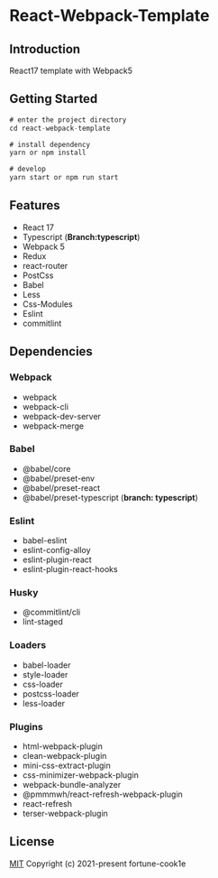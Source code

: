 # React-Webpack-Template

## Introduction

React17 template with Webpack5

## Getting Started

```javascript
# enter the project directory
cd react-webpack-template

# install dependency
yarn or npm install

# develop
yarn start or npm run start

```

## Features

- React 17
- Typescript (__Branch:typescript__)
- Webpack 5
- Redux
- react-router
- PostCss
- Babel
- Less
- Css-Modules
- Eslint
- commitlint

## Dependencies

### Webpack

- webpack
- webpack-cli
- webpack-dev-server
- webpack-merge

### Babel

- @babel/core
- @babel/preset-env
- @babel/preset-react
- @babel/preset-typescript (__branch: typescript__)

### Eslint

- babel-eslint
- eslint-config-alloy
- eslint-plugin-react
- eslint-plugin-react-hooks

### Husky

- @commitlint/cli
- lint-staged

### Loaders

- babel-loader
- style-loader
- css-loader
- postcss-loader
- less-loader

### Plugins

- html-webpack-plugin
- clean-webpack-plugin
- mini-css-extract-plugin
- css-minimizer-webpack-plugin
- webpack-bundle-analyzer
- @pmmmwh/react-refresh-webpack-plugin
- react-refresh
- terser-webpack-plugin

## License

[MIT](https://github.com/fortune-cook1e/react-webpack-template/blob/master/LICENSE)
Copyright (c) 2021-present fortune-cook1e
